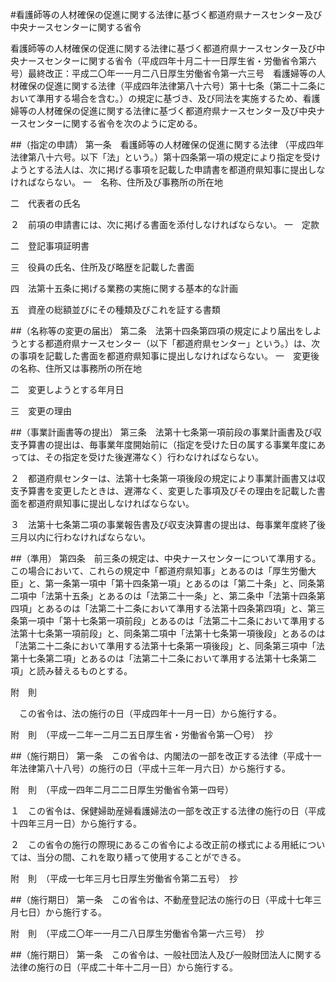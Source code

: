 #看護師等の人材確保の促進に関する法律に基づく都道府県ナースセンター及び中央ナースセンターに関する省令


看護師等の人材確保の促進に関する法律に基づく都道府県ナースセンター及び中央ナースセンターに関する省令（平成四年十月二十一日厚生省・労働省令第六号）最終改正：平成二〇年一一月二八日厚生労働省令第一六三号　看護婦等の人材確保の促進に関する法律（平成四年法律第八十六号）第十七条（第二十二条において準用する場合を含む。）の規定に基づき、及び同法を実施するため、看護婦等の人材確保の促進に関する法律に基づく都道府県ナースセンター及び中央ナースセンターに関する省令を次のように定める。

##（指定の申請）
第一条　看護師等の人材確保の促進に関する法律
（平成四年法律第八十六号。以下「法」という。）第十四条第一項の規定により指定を受けようとする法人は、次に掲げる事項を記載した申請書を都道府県知事に提出しなければならない。
一　名称、住所及び事務所の所在地

二　代表者の氏名


２　前項の申請書には、次に掲げる書面を添付しなければならない。
一　定款

二　登記事項証明書

三　役員の氏名、住所及び略歴を記載した書面

四　法第十五条に掲げる業務の実施に関する基本的な計画

五　資産の総額並びにその種類及びこれを証する書類




##（名称等の変更の届出）
第二条　法第十四条第四項の規定により届出をしようとする都道府県ナースセンター（以下「都道府県センター」という。）は、次の事項を記載した書面を都道府県知事に提出しなければならない。
一　変更後の名称、住所又は事務所の所在地

二　変更しようとする年月日

三　変更の理由




##（事業計画書等の提出）
第三条　法第十七条第一項前段の事業計画書及び収支予算書の提出は、毎事業年度開始前に（指定を受けた日の属する事業年度にあっては、その指定を受けた後遅滞なく）行わなければならない。

２　都道府県センターは、法第十七条第一項後段の規定により事業計画書又は収支予算書を変更したときは、遅滞なく、変更した事項及びその理由を記載した書面を都道府県知事に提出しなければならない。

３　法第十七条第二項の事業報告書及び収支決算書の提出は、毎事業年度終了後三月以内に行わなければならない。



##（準用）
第四条　前三条の規定は、中央ナースセンターについて準用する。この場合において、これらの規定中「都道府県知事」とあるのは「厚生労働大臣」と、第一条第一項中「第十四条第一項」とあるのは「第二十条」と、同条第二項中「法第十五条」とあるのは「法第二十一条」と、第二条中「法第十四条第四項」とあるのは「法第二十二条において準用する法第十四条第四項」と、第三条第一項中「第十七条第一項前段」とあるのは「法第二十二条において準用する法第十七条第一項前段」と、同条第二項中「法第十七条第一項後段」とあるのは「法第二十二条において準用する法第十七条第一項後段」と、同条第三項中「法第十七条第二項」とあるのは「法第二十二条において準用する法第十七条第二項」と読み替えるものとする。




附　則

　この省令は、法の施行の日（平成四年十一月一日）から施行する。



附　則　（平成一二年一二月二五日厚生省・労働省令第一〇号）　抄


##（施行期日）
第一条　この省令は、内閣法の一部を改正する法律（平成十一年法律第八十八号）の施行の日（平成十三年一月六日）から施行する。


附　則　（平成一四年二月二二日厚生労働省令第一四号）

１　この省令は、保健婦助産婦看護婦法の一部を改正する法律の施行の日（平成十四年三月一日）から施行する。

２　この省令の施行の際現にあるこの省令による改正前の様式による用紙については、当分の間、これを取り繕って使用することができる。


附　則　（平成一七年三月七日厚生労働省令第二五号）　抄


##（施行期日）
第一条　この省令は、不動産登記法の施行の日（平成十七年三月七日）から施行する。


附　則　（平成二〇年一一月二八日厚生労働省令第一六三号）　抄


##（施行期日）
第一条　この省令は、一般社団法人及び一般財団法人に関する法律の施行の日（平成二十年十二月一日）から施行する。





